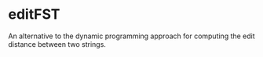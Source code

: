 # editFST
An alternative to the dynamic programming approach for computing the edit distance between two strings.
